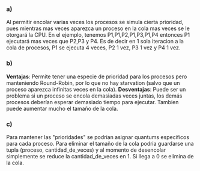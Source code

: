### a) 
Al permitir encolar varias veces los procesos se simula cierta prioridad, pues mientras mas veces aparezca un proceso en la cola mas veces se le otorgará la CPU.
En el ejemplo, tenemos P1,P1,P2,P1,P3,P1,P4
entonces P1 ejecutará mas veces que P2,P3 y P4. Es de decir en 1 sola iteracion a la cola de procesos, P1 se ejecuta 4 veces, P2 1 vez, P3 1 vez y P4 1 vez.

### b)
**Ventajas**: Permite tener una especie de prioridad para los procesos pero manteniendo Round-Robin, por lo que no hay starvation (salvo que un proceso aparezca infinitas veces en la cola).
**Desventajas**: Puede ser un problema si un proceso se encola demasiadas veces juntas, los demás procesos deberían esperar demasiado tiempo para ejecutar.
Tambien puede aumentar mucho el tamaño de la cola.

### c)
Para mantener las "prioridades" se podrian asignar quantums especificos para cada proceso.
Para eliminar el tamaño de la cola podria guardarse una tupla (proceso, cantidad_de_veces) y al momento de desencolar simplemente se reduce la cantidad_de_veces en 1. Si llega a 0 se elimina de la cola.